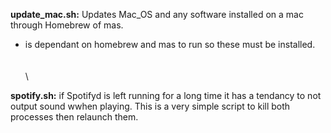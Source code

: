 **update_mac.sh:** Updates Mac_OS and any software installed on a mac through Homebrew of mas.

- is dependant on homebrew and mas to run so these must be installed.
\
\
\
\


**spotify.sh:** if Spotifyd is left running for a long time it has a tendancy to not output sound wwhen playing. This is a very simple script to kill both processes then relaunch them.
